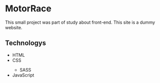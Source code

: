 # MotorRace

This small project was part of study about front-end.
This site is a dummy website.

## Technologys

<ul>
   <li>HTML</li>
   <li>CSS</li>
   <ul>
      <li>SASS</li>
   </ul>
   <li>JavaScript</li>
</ul>
